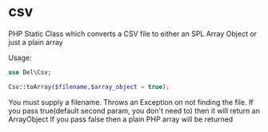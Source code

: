 csv
=======

PHP Static Class which converts a CSV file to either an SPL Array Object or just a plain array

Usage:
```php
use Del\Csv;

Csv::toArray($filename,$array_object = true);
```
You must supply a filename. Throws an Exception on not finding the file.
If you pass true(default second param, you don't need to) then it will return an ArrayObject
If you pass false then a plain PHP array will be returned
